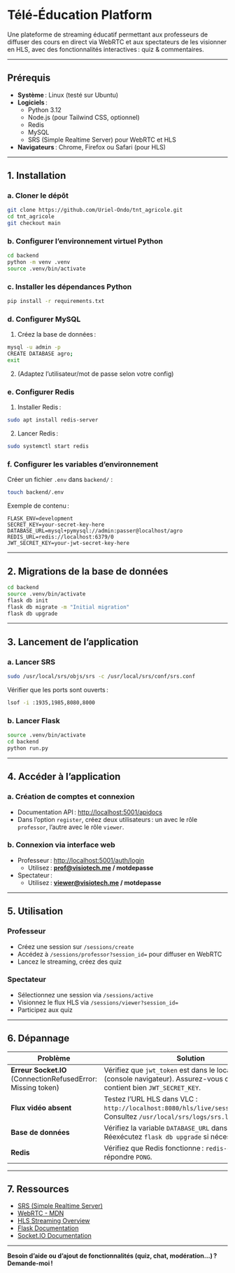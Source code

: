 
# Télé-Éducation Platform

Une plateforme de streaming éducatif permettant aux professeurs de diffuser des cours en direct via WebRTC et aux spectateurs de les visionner en HLS, avec des fonctionnalités interactives : quiz & commentaires.

---

## Prérequis

- **Système** : Linux (testé sur Ubuntu)
- **Logiciels** :
  - Python 3.12
  - Node.js (pour Tailwind CSS, optionnel)
  - Redis
  - MySQL
  - SRS (Simple Realtime Server) pour WebRTC et HLS
- **Navigateurs** : Chrome, Firefox ou Safari (pour HLS)

---

## 1. Installation

### a. Cloner le dépôt

```bash
git clone https://github.com/Uriel-Ondo/tnt_agricole.git
cd tnt_agricole
git checkout main
```

### b. Configurer l’environnement virtuel Python

```bash
cd backend
python -m venv .venv
source .venv/bin/activate
```

### c. Installer les dépendances Python

```bash
pip install -r requirements.txt
```

### d. Configurer MySQL

1. Créez la base de données :

```bash
mysql -u admin -p
CREATE DATABASE agro;
exit
```

2. (Adaptez l’utilisateur/mot de passe selon votre config)

### e. Configurer Redis

1. Installer Redis :

```bash
sudo apt install redis-server
```

2. Lancer Redis :

```bash
sudo systemctl start redis
```

### f. Configurer les variables d’environnement

Créer un fichier `.env` dans `backend/` :

```bash
touch backend/.env
```

Exemple de contenu :

```env
FLASK_ENV=development
SECRET_KEY=your-secret-key-here
DATABASE_URL=mysql+pymysql://admin:passer@localhost/agro
REDIS_URL=redis://localhost:6379/0
JWT_SECRET_KEY=your-jwt-secret-key-here
```

---

## 2. Migrations de la base de données

```bash
cd backend
source .venv/bin/activate
flask db init
flask db migrate -m "Initial migration"
flask db upgrade
```

---

## 3. Lancement de l’application

### a. Lancer SRS

```bash
sudo /usr/local/srs/objs/srs -c /usr/local/srs/conf/srs.conf
```

Vérifier que les ports sont ouverts :

```bash
lsof -i :1935,1985,8080,8000
```

### b. Lancer Flask

```bash
source .venv/bin/activate
cd backend
python run.py
```

---

## 4. Accéder à l’application

### a. Création de comptes et connexion

- Documentation API : [http://localhost:5001/apidocs](http://localhost:5001/apidocs)
- Dans l’option `register`, créez deux utilisateurs : un avec le rôle `professor`, l’autre avec le rôle `viewer`.

### b. Connexion via interface web

- Professeur : [http://localhost:5001/auth/login](http://localhost:5001/auth/login)
  - Utilisez : **prof@visiotech.me / motdepasse**
- Spectateur :
  - Utilisez : **viewer@visiotech.me / motdepasse**

---

## 5. Utilisation

### Professeur

- Créez une session sur `/sessions/create`
- Accédez à `/sessions/professor?session_id=` pour diffuser en WebRTC
- Lancez le streaming, créez des quiz

### Spectateur

- Sélectionnez une session via `/sessions/active`
- Visionnez le flux HLS via `/sessions/viewer?session_id=`
- Participez aux quiz

---

## 6. Dépannage

| Problème | Solution |
|----------|----------|
| **Erreur Socket.IO**<br> (ConnectionRefusedError: Missing token) | Vérifiez que `jwt_token` est dans le localStorage (console navigateur). Assurez-vous que `.env` contient bien `JWT_SECRET_KEY`. |
| **Flux vidéo absent** | Testez l’URL HLS dans VLC : `http://localhost:8080/hls/live/session_<id>.m3u8`.<br> Consultez `/usr/local/srs/logs/srs.log`. |
| **Base de données** | Vérifiez la variable `DATABASE_URL` dans `.env`. Réexécutez `flask db upgrade` si nécessaire. |
| **Redis** | Vérifiez que Redis fonctionne : `redis-cli ping` doit répondre `PONG`. |

---

## 7. Ressources

- [SRS (Simple Realtime Server)](https://ossrs.io/lts/zh-cn/docs/v5/doc/getting-started)
- [WebRTC - MDN](https://developer.mozilla.org/fr/docs/Web/API/WebRTC_API)
- [HLS Streaming Overview](https://developer.apple.com/documentation/http_live_streaming)
- [Flask Documentation](https://flask.palletsprojects.com/)
- [Socket.IO Documentation](https://socket.io/docs/)

---

**Besoin d’aide ou d’ajout de fonctionnalités (quiz, chat, modération…) ? Demande-moi !**
````
